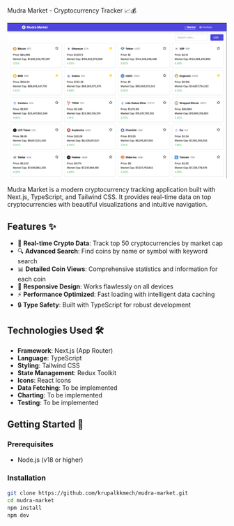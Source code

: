  Mudra Market - Cryptocurrency Tracker 📈💰

![Mudra Market Screenshot](./public/Screenshot.png)

Mudra Market is a modern cryptocurrency tracking application built with Next.js, TypeScript, and Tailwind CSS. It provides real-time data on top cryptocurrencies with beautiful visualizations and intuitive navigation.

## Features ✨

- 🚀 **Real-time Crypto Data**: Track top 50 cryptocurrencies by market cap  
- 🔍 **Advanced Search**: Find coins by name or symbol with keyword search  
- 📊 **Detailed Coin Views**: Comprehensive statistics and information for each coin  
- 🎨 **Responsive Design**: Works flawlessly on all devices  
- ⚡ **Performance Optimized**: Fast loading with intelligent data caching  
- 🔒 **Type Safety**: Built with TypeScript for robust development  

## Technologies Used 🛠️

- **Framework**: Next.js (App Router)  
- **Language**: TypeScript  
- **Styling**: Tailwind CSS  
- **State Management**: Redux Toolkit  
- **Icons**: React Icons  
- **Data Fetching**: To be implemented
- **Charting**: To be implemented
- **Testing**: To be implemented

## Getting Started 🏁
### Prerequisites
- Node.js (v18 or higher)   

### Installation
```bash
git clone https://github.com/krupalkkmech/mudra-market.git
cd mudra-market
npm install
npm dev
```
